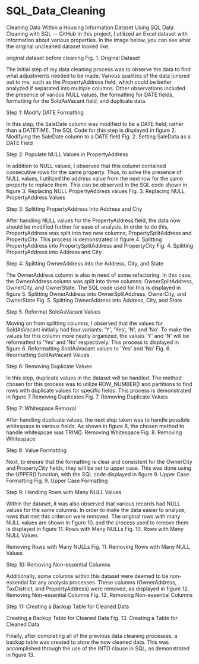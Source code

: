 # SQL_Data_Cleaning
Cleaning Data Within a Housing Information Dataset Using SQL
Data Cleaning with SQL -- GitHub
In this project, I utilized an Excel dataset with information about various properties. In the image below, you can see what the original uncleaned dataset looked like.


original dataset before cleaning
Fig. 1. Original Dataset

The initial step of my data cleaning process was to observe the data to find what adjustments needed to be made. Various qualities of the data jumped out to me, such as the PropertyAddress field, which could be better analyzed if separated into multiple columns. Other observations included the presence of various NULL values, the formatting for DATE fields, formatting for the SoldAsVacant field, and duplicate data.

Step 1: Modify DATE Formatting


In this step, the SaleDate column was modified to be a DATE field, rather than a DATETIME. The SQL Code for this step is displayed in figure 2.
Modifying the SaleDate column to a DATE field
Fig. 2. Setting SaleData as a DATE Field


Step 2: Populate NULL Values in PropertyAddress


In addition to NULL values, I observed that this column contained consecutive rows for the same property. Thus, to solve the presence of NULL values, I utilized the address value from the next row for the same property to replace them. This can be observed in the SQL code shown in figure 3.
Replacing NULL PropertyAddress values
Fig. 3. Replacing NULL PropertyAddress Values


Step 3: Splitting PropertyAddress Into Address and City


After handling NULL values for the PropertyAddress field, the data now should be modified further for ease of analysis. In order to do this, PropertyAddress was split into two new columns, PropertySplitAddress and PropertyCity. This process is demonstrated in figure 4.
Splitting PropertyAddress into PropertySplitAddress and PropertyCity
Fig. 4. Splitting PropertyAddress into Address and City


Step 4: Splitting OwnerAddress into the Address, City, and State


The OwnerAddress column is also in need of some refactoring. In this case, the OwnerAddress column was split into three columns: OwnerSplitAddress, OwnerCity, and OwnerState. The SQL code used for this is displayed in figure 5.
Splitting OwnerAddress into OwnerSplitAddress, OwnerCity, and OwnerState
Fig. 5. Splitting OwnerAddress into Address, City, and State


Step 5: Reformat SoldAsVacant Values


Moving on from splitting columns, I observed that the values for SoldAsVacant initially had four variants: 'Y', 'Yes', 'N', and 'No'. To make the values for this column more neatly organized, the values 'Y' and 'N' will be reformatted to 'Yes' and 'No' respectively. This process is displayed in figure 6.
Reformatting SoldAsVacant values to 'Yes' and 'No'
Fig. 6. Reormatting SoldAsVacant Values


Step 6: Removing Duplicate Values


In this step, duplicate values in the dataset will be handled. The method chosen for this process was to utilize ROW_NUMBER() and partitions to find rows with duplicate values for specific fields. This process is demonstrated in figure 7
Removing Duplicates
Fig. 7. Removing Duplicate Values


Step 7: Whitespace Removal


After handling duplicate values, the next step taken was to handle possible whitespace in various fields. As shown in figure 8, the chosen method to handle whitespcae was TRIM().
Removing Whitespace
Fig. 8. Removing Whitespace


Step 8: Value Formatting


Next, to ensure that the formatting is clear and consistent for the OwnerCity and PropertyCity fields, they will be set to upper case. This was done using the UPPER() function, with the SQL code displayed in figure 9.
Upper Case Formatting
Fig. 9. Upper Case Formatting


Step 9: Handling Rows with Many NULL Values


Within the dataset, it was also observed that various records had NULL values for the same columns. In order to make the data easier to analyze, rows that met this criterion were removed. The original rows with many NULL values are shown in figure 10, and the process used to remove them is displayed in figure 11.
Rows with Many NULLs
Fig. 10. Rows with Many NULL Values

Removing Rows with Many NULLs
Fig. 11. Removing Rows with Many NULL Values


Step 10: Removing Non-essential Columns


Additionally, some columns within this dataset were deemed to be non-essential for any analysis processes. These columns (OwnerAddress, TaxDistrict, and PropertyAddress) were removed, as displayed in figure 12.
Removing Non-essential Columns
Fig. 12. Removing Non-essential Columns


Step 11: Creating a Backup Table for Cleaned Data


Creating a Backup Table for Cleaned Data
Fig. 13. Creating a Table for Cleaned Data

Finally, after completing all of the previous data cleaning processes, a backup table was created to store the now cleaned data. This was accomplished through the use of the INTO clause in SQL, as demonstrated in figure 13.
